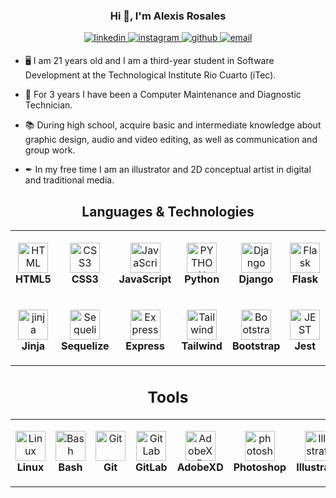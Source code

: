 ### <div align="center">Hi 👋, I'm Alexis Rosales
</div>  
  <div align="center">
<a href="https://www.linkedin.com/in/dvrklex/" target="_blank">
<img src=https://img.shields.io/badge/linkedin-%231E77B5.svg?&style=for-the-badge&logo=linkedin&logoColor=white alt=linkedin style="margin-bottom: 5px;" />
</a>
<a href="https://www.instagram.com/dvrklex/" target="_blank">
<img src=https://img.shields.io/badge/instagram-%23000000.svg?&style=for-the-badge&logo=instagram&logoColor=white alt=instagram style="margin-bottom: 5px;" />
</a>
<a href="https://github.com/Dvrklex" target="_blank">
<img src=https://img.shields.io/badge/github-%2324292e.svg?&style=for-the-badge&logo=github&logoColor=white alt=github style="margin-bottom: 5px;" />
</a>
<a href="mailto:dvrklex@gmail.com" target="_blank">
  <img src="https://img.shields.io/badge/email-D14836.svg?&style=for-the-badge&logo=gmail&logoColor=white" alt="email" style="margin-bottom: 5px;" />
</a>

</div>  


- 🖥 I am 21 years old and I am a third-year student in Software Development at the Technological Institute Rio Cuarto (iTec).  
  

- 🔧 For 3 years I have been a Computer Maintenance and Diagnostic Technician.  
  

- 📚 During high school, acquire basic and intermediate knowledge about graphic design, audio and video editing, as well as communication and group work.  
  

- ✒ In my free time I am an illustrator and 2D conceptual artist in digital and traditional media.  
  

 

<div align="center">
<table>
  
## <h2>Languages & Technologies</h2>
   


  <tr>
    <td align="center" height="108" width="108">
      <img
        src="https://cdn.jsdelivr.net/gh/devicons/devicon/icons/html5/html5-plain.svg"
        width="48"
        height="48"
        alt="HTML"
      />
      <br /><strong>HTML5</strong>
    </td>
    <td align="center" height="108" width="108">
      <img
        src="https://cdn.jsdelivr.net/gh/devicons/devicon/icons/css3/css3-plain.svg"
        width="48"
        height="48"
        alt="CSS3"
      />
      <br /><strong>CSS3</strong>
    </td>
    <td align="center" height="108" width="108">
      <img
        src="https://cdn.jsdelivr.net/gh/devicons/devicon/icons/javascript/javascript-plain.svg"
        width="48"
        height="48"
        alt="JavaScript"
      />
      <br /><strong>JavaScript</strong>
    </td>
    <td align="center" height="108" width="108">
      <img
        src="https://upload.wikimedia.org/wikipedia/commons/thumb/c/c3/Python-logo-notext.svg/1024px-Python-logo-notext.svg.png"
        width="48"
        height="48"
        alt="PYTHON"
      />
      <br /><strong>Python</strong>
    </td>
    <td align="center" height="108" width="108">
      <img
        src="https://profilinator.rishav.dev/skills-assets/django-original.svg"
        width="48"
        height="48"
        alt="Django"
      />
      <br /><strong>Django</strong>
    </td>
    <td align="center" height="108" width="108">
      <img
        src="https://profilinator.rishav.dev/skills-assets/flask.png"
        width="48"
        height="48"
        alt="Flask"
      />
      <br /><strong>Flask</strong>
    </td>
    <td align="center" height="108" width="108">
      <img
        src="https://fastapi.tiangolo.com/img/icon-white.svg"
        width="48"
        height="48"
        alt="FastAPI"
      />
      <br /><strong>FastAPI</strong>
    </td>
    <td align="center" height="108" width="108">
      <img
        src="https://camo.githubusercontent.com/900baefb89e187c8b32cdbb3b440d1502fe8f30a1a335cc5dc5868af0142f8b1/68747470733a2f2f63646e2e6a7364656c6976722e6e65742f67682f64657669636f6e732f64657669636f6e2f69636f6e732f6e6f64656a732f6e6f64656a732d6f726967696e616c2e737667"
        width="48"
        height="48"
        alt="Node.js"
      />
      <br /><strong>NodeJS</strong>
    </td>
    <tr>
     <td align="center" height="108" width="108">
      <img
        src="https://www.svgrepo.com/show/473669/jinja.svg"
        width="48"
        height="48"
        alt="jinja"
      />
      <br /><strong>Jinja</strong>
         </td>
    <td align="center" height="108" width="108">
      <img
        src="https://sequelize.org/img/logo.svg"
        width="48"
        height="48"
        alt="Sequelize"
      />
      <br /><strong>Sequelize</strong>
    </td>
    <td align="center" height="108" width="108">
      <img
        src="https://camo.githubusercontent.com/40756575fc2fd74b1883ea0cc5c2a49aa7048ab58286f43a121109d69a9ea160/68747470733a2f2f63646e2e6a7364656c6976722e6e65742f67682f64657669636f6e732f64657669636f6e2f69636f6e732f657870726573732f657870726573732d6f726967696e616c2e737667"
        width="48"
        height="48"
        alt="Express"
      />
      <br /><strong>Express</strong>
    </td>
    <td align="center" height="108" width="108">
      <img
        src="https://profilinator.rishav.dev/skills-assets/tailwindcss.svg"
        width="48"
        height="48"
        alt="Tailwind"
      />
      <br /><strong>Tailwind</strong>
    </td>
    <td align="center" height="108" width="108">
      <img
        src="https://profilinator.rishav.dev/skills-assets/bootstrap-plain.svg"
        width="48"
        height="48"
        alt="Bootstrap"
      />
      <br /><strong>Bootstrap</strong>
    </td>
    <td align="center" height="108" width="108">
      <img
        src="https://profilinator.rishav.dev/skills-assets/jest.svg"
        width="48"
        height="48"
        alt="JEST"
      />
      <br /><strong>Jest</strong>
    </td>
    <td align="center" height="108" width="108">
      <img
        src="https://profilinator.rishav.dev/skills-assets/mysql-original-wordmark.svg"
        width="48"
        height="48"
        alt="MySQL"
      />
      <br /><strong>MySQL</strong>
    </td>
    <td align="center" height="108" width="108">
      <img
        src="https://profilinator.rishav.dev/skills-assets/postgresql-original-wordmark.svg"
        width="48"
        height="48"
        alt="PostgreSQL"
      />
      <br /><strong>PostgreSQL</strong>
    </td>
    
    
 </tr>
</table>

  </div>

  ### <div align="center"><h2>Tools</h2></div> 
  <div align="center">

<table>
  <tr>
    <td align="center" height="108" width="108">
      <img
        src="https://profilinator.rishav.dev/skills-assets/linux-original.svg"
        width="48"
        height="48"
        alt="Linux"
      />
      <br /><strong>Linux</strong>
    </td>
    <td align="center" height="108" width="108">
      <img
        src="https://profilinator.rishav.dev/skills-assets/gnu_bash-icon.svg"
        width="48"
        height="48"
        alt="Bash"
      />
      <br /><strong>Bash</strong>
    </td>
    <td align="center" height="108" width="108">
      <img
        src="https://profilinator.rishav.dev/skills-assets/git-scm-icon.svg"
        width="48"
        height="48"
        alt="Git"
      />
      <br /><strong>Git</strong>
    </td>
    <td align="center" height="108" width="108">
      <img
        src="https://profilinator.rishav.dev/skills-assets/gitlab.svg"
        width="48"
        height="48"
        alt="GitLab"
      />
      <br /><strong>GitLab</strong>
    </td>
    <td align="center" height="108" width="108">
      <img
        src="https://profilinator.rishav.dev/skills-assets/adobexd.png"
        width="48"
        height="48"
        alt="AdobeXD"
      />
      <br /><strong>AdobeXD</strong>
    </td>
    <td align="center" height="108" width="108">
      <img
        src="https://profilinator.rishav.dev/skills-assets/photoshop-plain.svg"
        width="48"
        height="48"
        alt="photoshop"
      />
      <br /><strong>Photoshop</strong>
    </td>
    <td align="center" height="108" width="108">
      <img
        src="https://profilinator.rishav.dev/skills-assets/adobe_illustrator-icon.svg" alt="Illustrator" 
        width="48"
        height="48"
      />
      <br /><strong>Illustrator</strong>
    </td>
     <td align="center" height="108" width="108">
      <img
       src="https://profilinator.rishav.dev/skills-assets/figma-icon.svg" alt="Figma"
        width="48"
        height="48"
      />
      <br /><strong>Figma</strong>
    </td>
    
    
    
 </tr>
</table>
</div>

